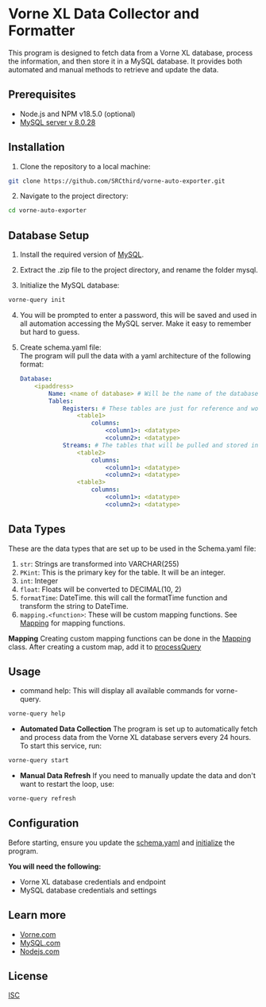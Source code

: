 # Vorne XL Data Collector and Formatter

This program is designed to fetch data from a Vorne XL database, process the information, and then store it in a MySQL database. It provides both automated and manual methods to retrieve and update the data.

## Prerequisites

* Node.js and NPM v18.5.0 (optional)
* [MySQL server v 8.0.28](https://downloads.mysql.com/archives/community/)

## Installation

1. Clone the repository to a local machine:
```bash
git clone https://github.com/SRCthird/vorne-auto-exporter.git
```
2. Navigate to the project directory:
```bash
cd vorne-auto-exporter
```

## Database Setup

1. Install the required version of [MySQL](https://downloads.mysql.com/archives/community/).

2. Extract the .zip file to the project directory, and rename the folder mysql.

3. Initialize the MySQL database:
```bash
vorne-query init
```
4. You will be prompted to enter a password, this will be saved and used in all automation accessing the MySQL server. Make it easy to remember but hard to guess.

5. Create schema.yaml file:<br>
    The program will pull the data with a yaml architecture of the following format:
    ```yaml
    Database:
        <ipaddress>
            Name: <name of database> # Will be the name of the database in MySQL
            Tables: 
                Registers: # These tables are just for reference and won't be pulled
                    <table1>
                        columns:
                            <column1>: <datatype>
                            <column2>: <datatype>
                Streams: # The tables that will be pulled and stored in MySQL
                    <table2>
                        columns:
                            <column1>: <datatype>
                            <column2>: <datatype>
                    <table3>
                        columns:
                            <column1>: <datatype>
                            <column2>: <datatype>
    ```

## Data Types
These are the data types that are set up to be used in the Schema.yaml file:
1. `str`: Strings are transformed into VARCHAR(255)
2. `PKint`: This is the primary key for the table. It will be an integer.
3. `int`: Integer
4. `float`: Floats will be converted to DECIMAL(10, 2)
5. `formatTime`: DateTime. this will call the formatTime function and transform the string to DateTime.
6. `mapping.<function>`: These will be custom mapping functions. See [Mapping](./modules/mapping.js) for mapping functions.

**Mapping**
Creating custom mapping functions can be done in the [Mapping](./modules/mapping.js) class. After creating a custom map, add it to [processQuery](./modules/processQuery.js#L22)

## Usage

* command help:
  This will display all available commands for vorne-query.
```bash
vorne-query help
```

* **Automated Data Collection** 
  The program is set up to automatically fetch and process data from the Vorne XL database servers every 24 hours. To start this service, run:
```bash
vorne-query start
```
* **Manual Data Refresh**
  If you need to manually update the data and don't want to restart the loop, use:
```bash
vorne-query refresh
```

## Configuration

Before starting, ensure you update the [schema.yaml](/README.md#L37) and [initialize](/README.md#L29) the program.

**You will need the following:**
* Vorne XL database credentials and endpoint
* MySQL database credentials and settings

## Learn more

* [Vorne.com](https://www.vorne.com/products/xl/)
* [MySQL.com](https://dev.mysql.com/doc/)
* [Nodejs.com](https://nodejs.org/docs/latest-v18.x/api/)

## License 

[ISC](/LICENSE)
